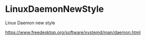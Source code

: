 # LinuxDaemonNewStyle
Linux Daemon new style

https://www.freedesktop.org/software/systemd/man/daemon.html


